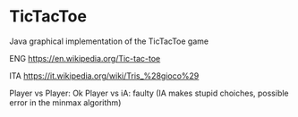 TicTacToe
====

Java graphical implementation of the TicTacToe game

ENG
https://en.wikipedia.org/Tic-tac-toe

ITA
https://it.wikipedia.org/wiki/Tris_%28gioco%29


Player vs Player: Ok
Player vs iA: faulty (IA makes stupid choiches, possible error in the minmax algorithm)
